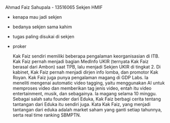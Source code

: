 Ahmad Faiz Sahupala - 13516065
Sekjen HMIF


- kenapa mau jadi sekjen
- bedanya sekjen sama kahim
- tugas paling disukai di sekjen
- proker

  Kak Faiz sendiri memiliki beberapa pengalaman keorganisasian di ITB. Kak Faiz pernah menjadi bagian MedInfo UKIR (ternyata Kak Faiz berasal dari Ambon) saat TPB, lalu menjadi Sekjen UKIR di tingkat 2. Di kabinet, Kak Faiz pernah menjadi dirjen info lomba, dan promotor Kak Royan.
  Kak Faiz juga punya pengalaman magang di GDP Labs. Ia meneliti mengenai automatic video tagging, yaitu menggunakan AI untuk memproses video dan memberikan tag jenis video, entah itu video entertainment, musik, dan sebagainya. Ia magang selama 10 minggu. 
  Sebagai salah satu founder dari Eduka, Kak Faiz berbagi cerita tentang tantangan dari Eduka itu sendiri juga. Kata Kak Faiz, yang menjadi tantangan dari eduka adalah market saham yang ganti setiap tahunnya, serta real time ranking SBMPTN.
